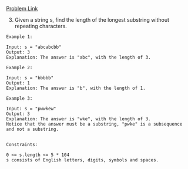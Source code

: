 [Problem Link](https://leetcode.com/problems/longest-substring-without-repeating-characters/)


3. Given a string s, find the length of the longest 
substring
 without repeating characters.

 
```
Example 1:

Input: s = "abcabcbb"
Output: 3
Explanation: The answer is "abc", with the length of 3.

```

```
Example 2:

Input: s = "bbbbb"
Output: 1
Explanation: The answer is "b", with the length of 1.
```

```
Example 3:

Input: s = "pwwkew"
Output: 3
Explanation: The answer is "wke", with the length of 3.
Notice that the answer must be a substring, "pwke" is a subsequence and not a substring.
 
```

```
Constraints:

0 <= s.length <= 5 * 104
s consists of English letters, digits, symbols and spaces.


```